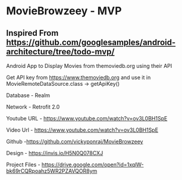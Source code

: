 # MovieBrowzeey - MVP

## Inspired From https://github.com/googlesamples/android-architecture/tree/todo-mvp/

Android App to Display Movies from themoviedb.org using their API

Get API key from https://www.themoviedb.org and use it in MovieRemoteDataSource.class -> getApiKey()

Database - Realm 

Network  - Retrofit 2.0

Youtube URL - https://www.youtube.com/watch?v=ov3L0BH1SpE


Video Url - https://www.youtube.com/watch?v=ov3L0BH1SpE

Github -https://github.com/vickyponraj/MovieBrowzeey

Design - https://invis.io/H5N0Q078CXJ

Project Files - https://drive.google.com/open?id=1xqlW-bk69rCQRpoahz5WR2PZAVQOR8ym
